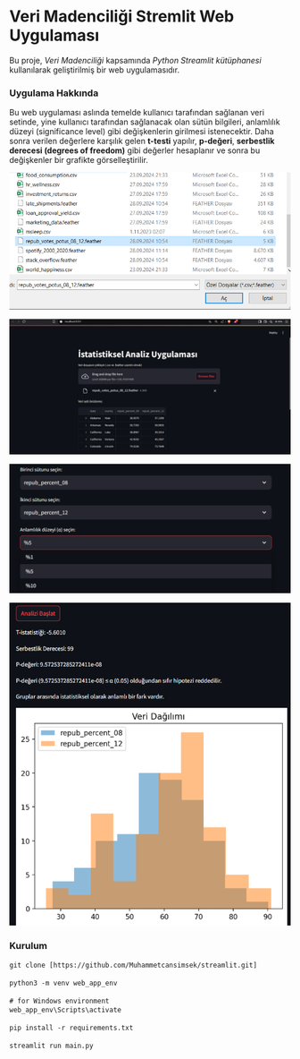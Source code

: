 # Veri Madenciliği Stremlit Web Uygulaması

Bu proje, *Veri Madenciliği* kapsamında *Python Streamlit kütüphanesi* kullanılarak geliştirilmiş bir web uygulamasıdır.

### Uygulama Hakkında

Bu web uygulaması aslında temelde kullanıcı tarafından sağlanan veri setinde, yine kullanıcı tarafından sağlanacak olan sütün bilgileri, anlamlılık düzeyi (significance level) gibi değişkenlerin girilmesi istenecektir. Daha sonra verilen değerlere karşılık gelen **t-testi** yapılır, **p-değeri**, **serbestlik derecesi (degrees of freedom)** gibi değerler hesaplanır ve sonra bu değişkenler bir grafikte görselleştirilir.

![Dosya Yükleme](assets/uploadfile.png)

![Dosya Ön İzleme](assets/previewmainpage.png)

![SelectBoxes](assets/selectboxes.png)

![İstatistiksel Hesaplamaların Sonuçları](assets/last.png)


### Kurulum
```
git clone [https://github.com/Muhammetcansimsek/streamlit.git]

python3 -m venv web_app_env

# for Windows environment
web_app_env\Scripts\activate

pip install -r requirements.txt

streamlit run main.py
```
